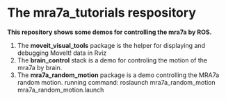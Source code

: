# The mra7a_tutorials respository


**This repository shows some demos for controlling the mra7a by ROS.**<br>
1. The **moveit_visual_tools** package is the helper for displaying and debugging MoveIt! data in Rviz<br>
2. The **brain_control** stack is a demo for controling the motion of the mra7a by brain.
3. The **mra7a_random_motion** package is a demo controlling the MRA7a random motion.
        running command: roslaunch mra7a_random_motion mra7a_random_motion.launch
